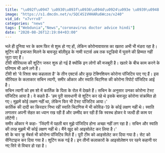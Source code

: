 ```yaml
---
title: "\u092f\u0947 \u0930\u093f\u0936\u094d\u0924\u093e \u0939\u0948 \u0915\u0947 3 \u0915\u0932\u093e\u0915\u093e\u0930 \u0914\u0930 4 \u0915\u094d\u0930\u0942 \u092e\u0947\u0902\u092c\u0930\u094d\u0938 \u0915\u094b\u0930\u094b\u0928\u093e \u092a\u0949\u091c\u093f\u091f\u093f\u0935, \u092e\u091a\u093e \u0939\u0921\u093c\u0915\u0902\u092a"
image: "https://s1.dmcdn.net/v/SQC4S1VHHARu6Wcze/x240"
vid_id: "x7vrrx8"
categories: "news"
tags: ["Webdunia","News","coronavirus doctor advice hindi"]
date: "2020-08-26T12:19:04+03:00"
---
```

भले ही दु‍निया भर के काम फिर से शुरू हो गए हों, लेकिन कोरोनावायरस का खतरा अभी भी मंडरा रहा है। शूटिंग की इजाजत मिलने के बावजूद बॉलीवुड के नामी स्टार्स अब तक स्टूडियो में घुसने की हिम्मत नहीं जुटा पाए हैं।    <br>टीवी सीरियल्स की शूटिंग जरूर शुरू हो गई है क्योंकि इन लोगों की मजबूरी है। खतरे के बीच काम करने के परिणाम भी आने लगे हैं।    <br>टीवी शो 'ये रिश्ता क्या कहलाता है' के तीन एक्टर्स और कुछ टेक्निशियन कोरोना पॉजिटिव पाए गए हैं। इस सीरियल के कलाकार सचिन त्यागी, समीर ओंकार और स्वाति चिटणिस की कोरोना रिपोर्ट पॉजिटिव आई है।    <br>सचिन त्यागी को हम शो में कार्तिक के पिता के रोल में देखते हैं। सचिन के अनुसार उनका कोरोना टेस्ट पॉजिटिव आया है। वे कहते हैं- 'हम पूरी सावधानी से शूटिंग कर रहे थे इसके बावजूद कोरोना संक्रमित हो गए। मुझमें कोई लक्षण नहीं था, लेकिन फिर भी टेस्ट पॉजिटिव आया।'    <br>कार्तिक की दादी का किरदार निभा रहीं स्वाति चिटणिस में भी कोविड-19 के कोई लक्षण नहीं थे। स्वाति लगातार अपनी सेहत का ध्यान रख रही हैं और उम्मीद कर रही हैं कि स्वस्थ होकर वे जल्दी ही काम पर लौटेंगी।    <br>समीर ओंकार ने कहा- 'जिंदगी में पहली बार मुझे पॉजिटिव होना अच्छा नहीं लग रहा है। सचिन और स्वा‍ति की तरह मुझमें भी कोई लक्षण नहीं थे। मैंने खुद को आइसोलेट कर लिया है।'   <br>शो के चार क्रू मेंबर्स भी कोरोना पॉजिटिव मिले हैं। पूरी टीम को आइसोलेट कर दिया गया है। सेट को सैनिटाइज कर दिया गया है। शूटिंग रूक गई है। इन तीनों कलाकारों के आइसोलेशन पर रहने कहानी पर नए सिरे से विचार हो रहा है।
